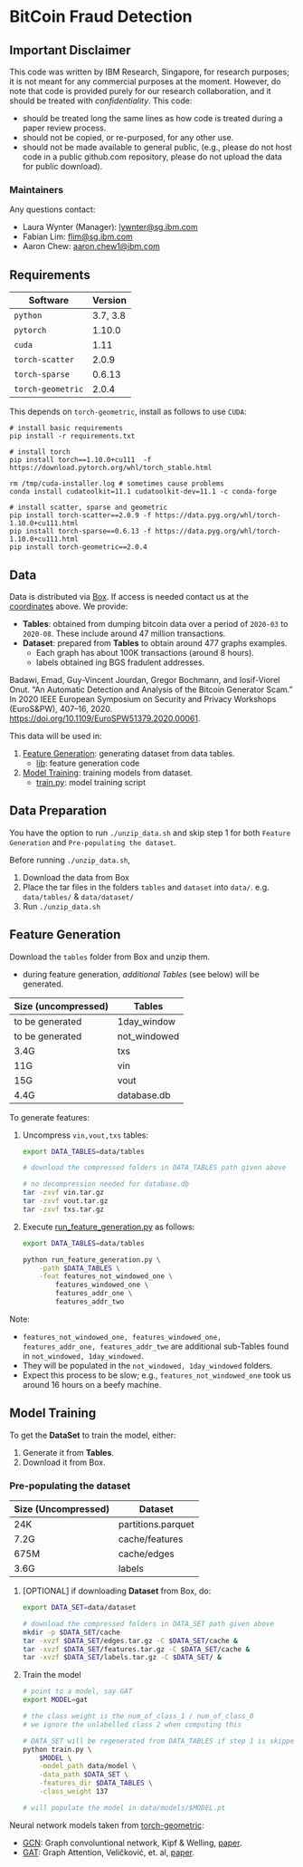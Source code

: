 # BitCoin Fraud Detection 

## Important Disclaimer

This code was written by IBM Research, Singapore, for research purposes; it is not meant for any commercial purposes at the moment.
However, do note that code is provided purely for our research collaboration, and it should be treated with *confidentiality*. This code:
- should be treated long the same lines as how code is treated during a paper review process.
- should not be copied, or re-purposed, for any other use. 
- should not be made available to general public, (e.g., please do not host code in a public github.com repository, please do not upload the data for public download).

### Maintainers

Any questions contact:
- Laura Wynter (Manager): lywnter@sg.ibm.com
- Fabian Lim: flim@sg.ibm.com
- Aaron Chew: aaron.chew1@ibm.com

## Requirements

Software | Version
--|--
`python` | 3.7, 3.8
`pytorch` | 1.10.0
`cuda` | 1.11
`torch-scatter` | 2.0.9
`torch-sparse` | 0.6.13
`torch-geometric` | 2.0.4

This depends on `torch-geometric`, install as follows to use `CUDA`:

```shell
# install basic requirements
pip install -r requirements.txt

# install torch
pip install torch==1.10.0+cu111  -f https://download.pytorch.org/whl/torch_stable.html

rm /tmp/cuda-installer.log # sometimes cause problems
conda install cudatoolkit=11.1 cudatoolkit-dev=11.1 -c conda-forge

# install scatter, sparse and geometric
pip install torch-scatter==2.0.9 -f https://data.pyg.org/whl/torch-1.10.0+cu111.html
pip install torch-sparse==0.6.13 -f https://data.pyg.org/whl/torch-1.10.0+cu111.html
pip install torch-geometric==2.0.4
```

## Data

Data is distributed via [Box](https://ibm.ent.box.com/folder/183567439277). If access is needed contact us at the [coordinates](#maintainers) above. We provide:
- **Tables**: obtained from dumping bitcoin data over a period of `2020-03` to `2020-08`. These include around 47 million transactions.
- **Dataset**: prepared from **Tables** to obtain around 477 graphs examples. 
    * Each graph has about 100K transactions (around 8 hours).
    * labels obtained ing BGS fradulent addresses.

Badawi, Emad, Guy-Vincent Jourdan, Gregor Bochmann, and Iosif-Viorel Onut. “An Automatic Detection and Analysis of the Bitcoin Generator Scam.” In 2020 IEEE European Symposium on Security and Privacy Workshops (EuroS&PW), 407–16, 2020. https://doi.org/10.1109/EuroSPW51379.2020.00061.

This data will be used in:
1. [Feature Generation](#feature-generation): generating dataset from data tables.
    - [lib](./lib): feature generation code
2. [Model Training](#model-training): training models from dataset.
    - [train.py](./train.py): model training script

## Data Preparation
You have the option to run `./unzip_data.sh` and skip step 1 for both `Feature Generation` and `Pre-populating the dataset`. 

Before running `./unzip_data.sh`,

1. Download the data from Box
2. Place the tar files in the folders `tables` and `dataset` into `data/`. e.g. `data/tables/` & `data/dataset/`
3. Run `./unzip_data.sh`

## Feature Generation

Download the `tables` folder from Box and unzip them. 
- during feature generation, *additional Tables* (see below) will be generated.

Size (uncompressed) | Tables 
--|--
 to be generated |  1day_window
 to be generated |  not_windowed
3.4G |  txs
11G  |   vin
15G  |   vout
4.4G | database.db 

To generate features:
1. Uncompress `vin,vout,txs` tables:
    ```sh
    export DATA_TABLES=data/tables

    # download the compressed folders in DATA_TABLES path given above

    # no decompression needed for database.db
    tar -zxvf vin.tar.gz
    tar -zxvf vout.tar.gz
    tar -zxvf txs.tar.gz
    ```
2. Execute [run_feature_generation.py](./run_feature_generation.py) as follows:

    ```sh
    export DATA_TABLES=data/tables

    python run_feature_generation.py \
        -path $DATA_TABLES \
        -feat features_not_windowed_one \
            features_windowed_one \
            features_addr_one \
            features_addr_two 
    ```

Note:
- `features_not_windowed_one, features_windowed_one, features_addr_one, features_addr_twe` are additional sub-Tables found in `not_windowed, 1day_windowed`.
- They will be populated in the `not_windowed, 1day_windowed` folders.
- Expect this process to be slow; e.g., `features_not_windowed_one` took us around 16 hours on a beefy machine.

## Model Training

To get the **DataSet** to train the model, either:
1. Generate it from **Tables**.
2. Download it from Box.

### Pre-populating the dataset

Size (Uncompressed) | Dataset
--|--
24K | partitions.parquet
7.2G | cache/features
675M | cache/edges
3.6G | labels

1. [OPTIONAL] if downloading **Dataset** from Box, do:
    ```sh
    export DATA_SET=data/dataset

    # download the compressed folders in DATA_SET path given above
    mkdir -p $DATA_SET/cache
    tar -xvzf $DATA_SET/edges.tar.gz -C $DATA_SET/cache &
    tar -xvzf $DATA_SET/features.tar.gz -C $DATA_SET/cache & 
    tar -xvzf $DATA_SET/labels.tar.gz -C $DATA_SET/ &
    ```
2. Train the model
    ```sh
    # point to a model, say GAT
    export MODEL=gat

    # the class weight is the num_of_class_1 / num_of_class_0
    # we ignore the unlabelled class 2 when computing this

    # DATA_SET will be regenerated from DATA_TABLES if step 1 is skipped
    python train.py \
        $MODEL \
        -model_path data/model \
        -data_path $DATA_SET \
        -features_dir $DATA_TABLES \
        -class_weight 137

    # will populate the model in data/models/$MODEL.pt
    ```

Neural network models taken from [torch-geometric](https://pytorch-geometric.readthedocs.io/en/latest/):
- [GCN](https://pytorch-geometric.readthedocs.io/en/latest/modules/nn.html#torch_geometric.nn.conv.GCNConv): Graph convoluntional network, Kipf & Welling, [paper](https://arxiv.org/abs/1609.02907).
- [GAT](https://pytorch-geometric.readthedocs.io/en/latest/modules/nn.html#torch_geometric.nn.conv.GATConv): Graph Attention, Veličković, et. al, [paper](https://arxiv.org/abs/1710.10903).

